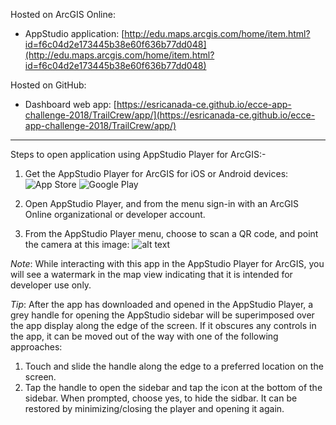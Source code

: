 Hosted on ArcGIS Online:

- AppStudio application: [http://edu.maps.arcgis.com/home/item.html?id=f6c04d2e173445b38e60f636b77dd048](http://edu.maps.arcgis.com/home/item.html?id=f6c04d2e173445b38e60f636b77dd048)

Hosted on GitHub:

- Dashboard web app: [https://esricanada-ce.github.io/ecce-app-challenge-2018/TrailCrew/app/](https://esricanada-ce.github.io/ecce-app-challenge-2018/TrailCrew/app/)

---

Steps to open application using AppStudio Player for ArcGIS:-

1. Get the AppStudio Player for ArcGIS for iOS or Android devices: ![App Store](http://doc.arcgis.com/assets/img/badges/app_store.svg "App Store") ![Google Play](https://play.google.com/intl/en_us/badges/images/generic/en_badge_web_generic.png "Google Play")

2. Open AppStudio Player, and from the menu sign-in with an ArcGIS Online organizational or developer account.

3. From the AppStudio Player menu, choose to scan a QR code, and point the camera at this image: ![alt text](https://esricanada-ce.github.io/ecce-app-challenge-2018/TrailCrew/images/appstudio_qrcode.gif "QR Code")

*Note*: While interacting with this app in the AppStudio Player for ArcGIS, you will see a watermark in the map view indicating that it is intended for developer use only.

*Tip*: After the app has downloaded and opened in the AppStudio Player, a grey handle for opening the AppStudio sidebar will be superimposed over the app display along the edge of the screen.  If it obscures any controls in the app, it can be moved out of the way with one of the following approaches:
 
1. Touch and slide the handle along the edge to a preferred location on the screen.
2. Tap the handle to open the sidebar and tap the icon at the bottom of the sidebar.  When prompted, choose yes, to hide the sidbar.  It can be restored by minimizing/closing the player and opening it again.
